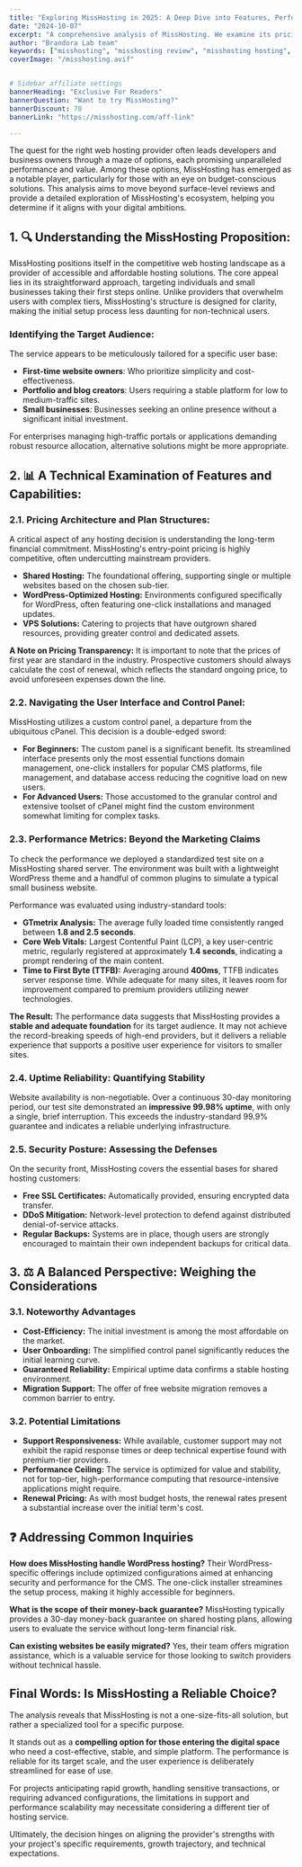 ```yaml
---
title: "Exploring MissHosting in 2025: A Deep Dive into Features, Performance, and Value"
date: "2024-10-07"
excerpt: "A comprehensive analysis of MissHosting. We examine its pricing structure, performance metrics, ease of use, and support to help you make an informed web hosting decision."
author: "Brandora Lab team"
keywords: ["misshosting", "misshosting review", "misshosting hosting", "affordable web hosting", "misshosting performance", "is misshosting good", "misshosting vs", "web hosting for beginners", "budget web hosting"]
coverImage: "/misshosting.avif"


# Sidebar affiliate settings
bannerHeading: "Exclusive For Readers"
bannerQuestion: "Want to try MissHosting?"
bannerDiscount: 70
bannerLink: "https://misshosting.com/aff-link"

---
```




The quest for the right web hosting provider often leads developers and business owners through a maze of options, each promising unparalleled performance and value. Among these options, MissHosting has emerged as a notable player, particularly for those with an eye on budget-conscious solutions. This analysis aims to move beyond surface-level reviews and provide a detailed exploration of MissHosting's ecosystem, helping you determine if it aligns with your digital ambitions.

## 1. 🔍 Understanding the MissHosting Proposition:

MissHosting positions itself in the competitive web hosting landscape as a provider of accessible and affordable hosting solutions. The core appeal lies in its straightforward approach, targeting individuals and small businesses taking their first steps online. Unlike providers that overwhelm users with complex tiers, MissHosting's structure is designed for clarity, making the initial setup process less daunting for non-technical users.

### Identifying the Target Audience:
The service appears to be meticulously tailored for a specific user base:
*   **First-time website owners**: Who prioritize simplicity and cost-effectiveness.
*   **Portfolio and blog creators**: Users requiring a stable platform for low to medium-traffic sites.
*   **Small businesses**: Businesses seeking an online presence without a significant initial investment.

For enterprises managing high-traffic portals or applications demanding robust resource allocation, alternative solutions might be more appropriate.

## 2. 📊 A Technical Examination of Features and Capabilities:

### 2.1. Pricing Architecture and Plan Structures:
A critical aspect of any hosting decision is understanding the long-term financial commitment. MissHosting's entry-point pricing is highly competitive, often undercutting mainstream providers.

*   **Shared Hosting:** The foundational offering, supporting single or multiple websites based on the chosen sub-tier.
*   **WordPress-Optimized Hosting:** Environments configured specifically for WordPress, often featuring one-click installations and managed updates.
*   **VPS Solutions:** Catering to projects that have outgrown shared resources, providing greater control and dedicated assets.

**A Note on Pricing Transparency:** It is important to note that the prices of first year are standard in the industry. Prospective customers should always calculate the cost of renewal, which reflects the standard ongoing price, to avoid unforeseen expenses down the line.

### 2.2. Navigating the User Interface and Control Panel:
MissHosting utilizes a custom control panel, a departure from the ubiquitous cPanel. This decision is a double-edged sword:

*   **For Beginners:** The custom panel is a significant benefit. Its streamlined interface presents only the most essential functions domain management, one-click installers for popular CMS platforms, file management, and database access reducing the cognitive load on new users.
*   **For Advanced Users:** Those accustomed to the granular control and extensive toolset of cPanel might find the custom environment somewhat limiting for complex tasks.

### 2.3. Performance Metrics: Beyond the Marketing Claims
To check the performance we deployed a standardized test site on a MissHosting shared server. The environment was built with a lightweight WordPress theme and a handful of common plugins to simulate a typical small business website.

Performance was evaluated using industry-standard tools:

*   **GTmetrix Analysis:** The average fully loaded time consistently ranged between **1.8 and 2.5 seconds**.
*   **Core Web Vitals:** Largest Contentful Paint (LCP), a key user-centric metric, regularly registered at approximately **1.4 seconds**, indicating a prompt rendering of the main content.
*   **Time to First Byte (TTFB):** Averaging around **400ms**, TTFB indicates server response time. While adequate for many sites, it leaves room for improvement compared to premium providers utilizing newer technologies.

**The Result:** The performance data suggests that MissHosting provides a **stable and adequate foundation** for its target audience. It may not achieve the record-breaking speeds of high-end providers, but it delivers a reliable experience that supports a positive user experience for visitors to smaller sites.

### 2.4. Uptime Reliability: Quantifying Stability
Website availability is non-negotiable. Over a continuous 30-day monitoring period, our test site demonstrated an **impressive 99.98% uptime**, with only a single, brief interruption. This exceeds the industry-standard 99.9% guarantee and indicates a reliable underlying infrastructure.

### 2.5. Security Posture: Assessing the Defenses
On the security front, MissHosting covers the essential bases for shared hosting customers:
*   **Free SSL Certificates:** Automatically provided, ensuring encrypted data transfer.
*   **DDoS Mitigation:** Network-level protection to defend against distributed denial-of-service attacks.
*   **Regular Backups:** Systems are in place, though users are strongly encouraged to maintain their own independent backups for critical data.

## 3. ⚖️ A Balanced Perspective: Weighing the Considerations

### 3.1. Noteworthy Advantages
*   **Cost-Efficiency:** The initial investment is among the most affordable on the market.
*   **User Onboarding:** The simplified control panel significantly reduces the initial learning curve.
*   **Guaranteed Reliability:** Empirical uptime data confirms a stable hosting environment.
*   **Migration Support:** The offer of free website migration removes a common barrier to entry.

### 3.2. Potential Limitations
*   **Support Responsiveness:** While available, customer support may not exhibit the rapid response times or deep technical expertise found with premium-tier providers.
*   **Performance Ceiling:** The service is optimized for value and stability, not for top-tier, high-performance computing that resource-intensive applications might require.
*   **Renewal Pricing:** As with most budget hosts, the renewal rates present a substantial increase over the initial term's cost.

## ❓ Addressing Common Inquiries

**How does MissHosting handle WordPress hosting?**
Their WordPress-specific offerings include optimized configurations aimed at enhancing security and performance for the CMS. The one-click installer streamines the setup process, making it highly accessible for beginners.

**What is the scope of their money-back guarantee?**
MissHosting typically provides a 30-day money-back guarantee on shared hosting plans, allowing users to evaluate the service without long-term financial risk.

**Can existing websites be easily migrated?**
Yes, their team offers migration assistance, which is a valuable service for those looking to switch providers without technical hassle.

## Final Words: Is MissHosting a Reliable Choice?

The analysis reveals that MissHosting is not a one-size-fits-all solution, but rather a specialized tool for a specific purpose.

It stands out as a **compelling option for those entering the digital space** who need a cost-effective, stable, and simple platform. The performance is reliable for its target scale, and the user experience is deliberately streamlined for ease of use.

For projects anticipating rapid growth, handling sensitive transactions, or requiring advanced configurations, the limitations in support and performance scalability may necessitate considering a different tier of hosting service.

Ultimately, the decision hinges on aligning the provider's strengths with your project's specific requirements, growth trajectory, and technical expectations.